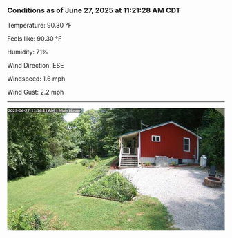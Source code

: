 ### Conditions as of June 27, 2025 at 11:21:28 AM CDT 

Temperature: 90.30 &deg;F

Feels like: 90.30 &deg;F

Humidity: 71%

Wind Direction: ESE

Windspeed: 1.6 mph

Wind Gust: 2.2 mph

---

<img src="./images/latest.jpeg"/>

